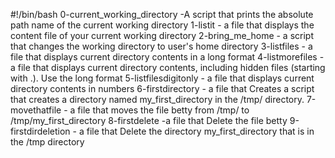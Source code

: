 #!/bin/bash
0-current_working_directory -A script that prints the absolute path name of the current working directory
1-listit - a file that displays the content file of your current working directory
2-bring_me_home - a script that changes the working directory to user's home directory
3-listfiles - a file that displays current directory contents in a long format
4-listmorefiles - a file that displays current directory contents, including hidden files (starting with .). Use the long format
5-listfilesdigitonly - a file that displays current directory contents in numbers
6-firstdirectory - a file that Creates a script that creates a directory named my_first_directory in the /tmp/ directory.
7-movethatfile - a file that moves the file betty from /tmp/ to /tmp/my_first_directory
8-firstdelete -a file that Delete the file betty
9-firstdirdeletion - a file that Delete the directory my_first_directory that is in the /tmp directory

